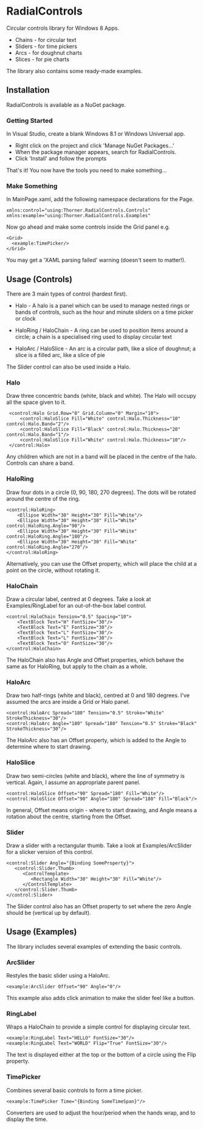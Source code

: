 # RadialControls #

Circular controls library for Windows 8 Apps.

  * Chains - for circular text
  * Sliders - for time pickers
  * Arcs - for doughnut charts
  * Slices - for pie charts

The library also contains some ready-made examples.

## Installation ##

RadialControls is available as a NuGet package.

### Getting Started ###

In Visual Studio, create a blank Windows 8.1 or Windows Universal app.

  * Right click on the project and click 'Manage NuGet Packages...'
  * When the package manager appears, search for RadialControls.
  * Click 'Install' and follow the prompts

That's it! You now have the tools you need to make something...

### Make Something ###

In MainPage.xaml, add the following namespace declarations for the Page.

    xmlns:control="using:Thorner.RadialControls.Controls"
    xmlns:example="using:Thorner.RadialControls.Examples"

Now go ahead and make some controls inside the Grid panel e.g.

    <Grid>
      <example:TimePicker/>
    </Grid>

You may get a 'XAML parsing failed' warning (doesn't seem to matter!).

## Usage (Controls) ##

There are 3 main types of control (hardest first).

  * Halo - A halo is a panel which can be used to manage nested rings or bands of controls, such as the hour and minute sliders on a time picker or clock

  * HaloRing / HaloChain - A ring can be used to position items around a circle; a chain is a specialised ring used to display circular text

  * HaloArc / HaloSlice - An arc is a circular path, like a slice of doughnut; a slice is a filled arc, like a slice of pie

The Slider control can also be used inside a Halo.

### Halo ###

Draw three concentric bands (white, black and white). The Halo will occupy all the space given to it.

     <control:Halo Grid.Row="0" Grid.Column="0" Margin="10">
         <control:HaloSlice Fill="White" control:Halo.Thickness="10" control:Halo.Band="2"/>
         <control:HaloSlice Fill="Black" control:Halo.Thickness="20" control:Halo.Band="1"/>
         <control:HaloSlice Fill="White" control:Halo.Thickness="10"/>
     </control:Halo>

Any children which are not in a band will be placed in the centre of the halo. Controls can share a band.

### HaloRing ###

Draw four dots in a circle (0, 90, 180, 270 degrees). The dots will be rotated around the centre of the ring.

    <control:HaloRing>
        <Ellipse Width="30" Height="30" Fill="White"/>
        <Ellipse Width="30" Height="30" Fill="White" control:HaloRing.Angle="90"/>
        <Ellipse Width="30" Height="30" Fill="White" control:HaloRing.Angle="180"/>
        <Ellipse Width="30" Height="30" Fill="White" control:HaloRing.Angle="270"/>
    </control:HaloRing>

Alternatively, you can use the Offset property, which will place the child at a point on the circle, without rotating it.

### HaloChain ###

Draw a circular label, centred at 0 degrees. Take a look at Examples/RingLabel for an out-of-the-box label control.

    <control:HaloChain Tension="0.5" Spacing="10">
        <TextBlock Text="H" FontSize="30"/>
        <TextBlock Text="E" FontSize="30"/>
        <TextBlock Text="L" FontSize="30"/>
        <TextBlock Text="L" FontSize="30"/>
        <TextBlock Text="O" FontSize="30"/>
    </control:HaloChain>

The HaloChain also has Angle and Offset properties, which behave the same as for HaloRing, but apply to the chain as a whole.

### HaloArc ###

Draw two half-rings (white and black), centred at 0 and 180 degrees. I've assumed the arcs are inside a Grid or Halo panel.

    <control:HaloArc Spread="180" Tension="0.5" Stroke="White" StrokeThickness="30"/>
    <control:HaloArc Angle="180" Spread="180" Tension="0.5" Stroke="Black" StrokeThickness="30"/>

The HaloArc also has an Offset property, which is added to the Angle to determine where to start drawing.

### HaloSlice ###

Draw two semi-circles (white and black), where the line of symmetry is vertical. Again, I assume an appropriate parent panel.

    <control:HaloSlice Offset="90" Spread="180" Fill="White"/>
    <control:HaloSlice Offset="90" Angle="180" Spread="180" Fill="Black"/>

In general, Offset means origin - where to start drawing, and Angle means a rotation about the centre, starting from the Offset.

### Slider ###

Draw a slider with a rectangular thumb. Take a look at Examples/ArcSlider for a slicker version of this control.

    <control:Slider Angle="{Binding SomeProperty}">
       <control:Slider.Thumb>
          <ControlTemplate>
             <Rectangle Width="30" Height="30" Fill="White"/>
          </ControlTemplate>
       </control:Slider.Thumb>
    </control:Slider>

The Slider control also has an Offset property to set where the zero Angle should be (vertical up by default).

## Usage (Examples) ##

The library includes several examples of extending the basic controls.

### ArcSlider ### 

Restyles the basic slider using a HaloArc.

    <example:ArcSlider Offset="90" Angle="0"/>

This example also adds click animation to make the slider feel like a button.

### RingLabel ###

Wraps a HaloChain to provide a simple control for displaying circular text.

    <example:RingLabel Text="HELLO" FontSize="30"/>
    <example:RingLabel Text="WORLD" Flip="True" FontSize="30"/>

The text is displayed either at the top or the bottom of a circle using the Flip property.

### TimePicker ###

Combines several basic controls to form a time picker.

    <example:TimePicker Time="{Binding SomeTimeSpan}"/>

Converters are used to adjust the hour/period when the hands wrap, and to display the time.